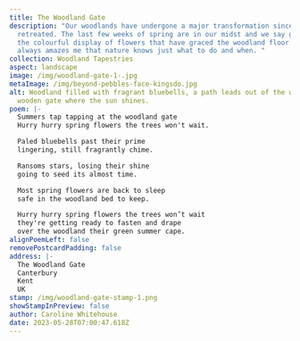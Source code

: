```yaml
---
title: The Woodland Gate
description: "Our woodlands have undergone a major transformation since winter
  retreated. The last few weeks of spring are in our midst and we say goodbye to
  the colourful display of flowers that have graced the woodland floor. It
  always amazes me that nature knows just what to do and when. "
collection: Woodland Tapestries
aspect: landscape
image: /img/woodland-gate-1-.jpg
metaImage: /img/beyond-pebbles-face-kingsdo.jpg
alt: Woodland filled with fragrant bluebells, a path leads out of the woods to a
  wooden gate where the sun shines.
poem: |-
  Summers tap tapping at the woodland gate
  Hurry hurry spring flowers the trees won't wait.

  Paled bluebells past their prime
  lingering, still fragrantly chime.

  Ransoms stars, losing their shine 
  going to seed its almost time.

  Most spring flowers are back to sleep
  safe in the woodland bed to keep.

  Hurry hurry spring flowers the trees won’t wait
  they're getting ready to fasten and drape 
  over the woodland their green summer cape.
alignPoemLeft: false
removePostcardPadding: false
address: |-
  The Woodland Gate
  Canterbury
  Kent
  UK
stamp: /img/woodland-gate-stamp-1.png
showStampInPreview: false
author: Caroline Whitehouse
date: 2023-05-28T07:00:47.618Z
---
```

